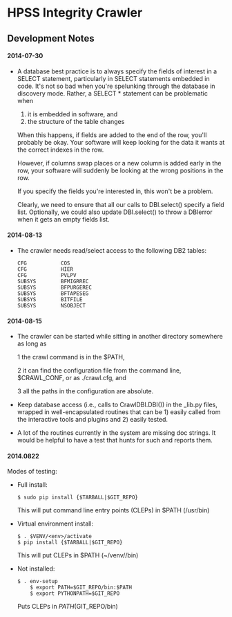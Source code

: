 <head><title>HPSSIC Development Notes</title></head>

# HPSS Integrity Crawler
## Development Notes

#### 2014-07-30

* A database best practice is to always specify the fields of interest in a
  SELECT statement, particularly in SELECT statements embedded in code. It's
  not so bad when you're spelunking through the database in discovery mode.
  Rather, a SELECT * statement can be problematic when

   1. it is embedded in software, and
   2. the structure of the table changes

  When this happens, if fields are added to the end of the row, you'll
  probably be okay. Your software will keep looking for the data it wants at
  the correct indexes in the row.

  However, if columns swap places or a new column is added early in the row,
  your software will suddenly be looking at the wrong positions in the row.

  If you specify the fields you're interested in, this won't be a problem.

  Clearly, we need to ensure that all our calls to DBI.select() specify a
  field list. Optionally, we could also update DBI.select() to throw a
  DBIerror when it gets an empty fields list.


#### 2014-08-13

* The crawler needs read/select access to the following DB2 tables:

      CFG           COS
      CFG           HIER
      CFG           PVLPV
      SUBSYS        BFMIGRREC
      SUBSYS        BFPURGEREC
      SUBSYS        BFTAPESEG
      SUBSYS        BITFILE
      SUBSYS        NSOBJECT


#### 2014-08-15

* The crawler can be started while sitting in another directory somewhere as
  long as

   1 the crawl command is in the $PATH,

   2 it can find the configuration file from the command line, $CRAWL_CONF, or
     as ./crawl.cfg, and

   3 all the paths in the configuration are absolute.

* Keep database access (i.e., calls to CrawlDBI.DBI()) in the _lib.py files,
  wrapped in well-encapsulated routines that can be 1) easily called from the
  interactive tools and plugins and 2) easily tested.

* A lot of the routines currently in the system are missing doc strings. It
  would be helpful to have a test that hunts for such and reports them.


#### 2014.0822

Modes of testing:

 - Full install:

       $ sudo pip install {$TARBALL|$GIT_REPO}

   This will put command line entry points (CLEPs) in $PATH (/usr/bin)

 - Virtual environment install:

       $ . $VENV/<env>/activate
       $ pip install {$TARBALL|$GIT_REPO}

   This will put CLEPs in $PATH (~/venv/<environment>/bin)

 - Not installed:

       $ . env-setup
           $ export PATH=$GIT_REPO/bin:$PATH
           $ export PYTHONPATH=$GIT_REPO

   Puts CLEPs in $PATH ($GIT_REPO/bin)

